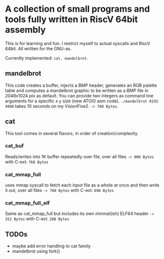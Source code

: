 # A collection of small programs and tools fully written in RiscV 64bit assembly

This is for learning and fun. I restrict myself to actual syscalls and RiscV 64bit.
All written for the GNU-as.

Currently implemented: `cat, mandelbrot`.

## mandelbrot

This code creates a buffer, injects a BMP header, generates an RGB palette table and computes a mandelbrot graphic
to be written as a BMP file in 2048x1024 pix as default. You can provide two integers as command line arguments for a specific x y size (new ATOI() asm code).
`./mandelbrot 8192 4096` takes 10 seconds on my VisionFive2.
`-> 708 Bytes`.

## cat

This tool comes in several flavors, in order of creation/complexity.

### cat_buf

Reads/writes into 1K buffer repeatedly over file, over all files
`-> 800 Bytes` with C-ext: `768 Bytes`

### cat_mmap_full

uses mmap syscall to fetch each input file as a whole at once and then write it out, over all files
`-> 760 Bytes` with C-ext: `696 Bytes`


### cat_mmap_full_elf

Same as cat_mmap_full but includes its own minmal(ish) ELF64 header
`-> 352 Bytes` with C-ext: `288 Bytes`


## TODOs

- maybe add error handling to cat family
- mandelbrot using fork()
